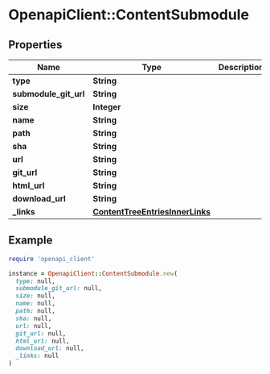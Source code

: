 # OpenapiClient::ContentSubmodule

## Properties

| Name | Type | Description | Notes |
| ---- | ---- | ----------- | ----- |
| **type** | **String** |  |  |
| **submodule_git_url** | **String** |  |  |
| **size** | **Integer** |  |  |
| **name** | **String** |  |  |
| **path** | **String** |  |  |
| **sha** | **String** |  |  |
| **url** | **String** |  |  |
| **git_url** | **String** |  |  |
| **html_url** | **String** |  |  |
| **download_url** | **String** |  |  |
| **_links** | [**ContentTreeEntriesInnerLinks**](ContentTreeEntriesInnerLinks.md) |  |  |

## Example

```ruby
require 'openapi_client'

instance = OpenapiClient::ContentSubmodule.new(
  type: null,
  submodule_git_url: null,
  size: null,
  name: null,
  path: null,
  sha: null,
  url: null,
  git_url: null,
  html_url: null,
  download_url: null,
  _links: null
)
```

